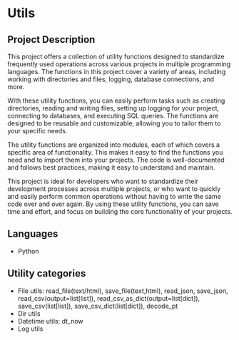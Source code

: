 # Utils

## Project Description
This project offers a collection of utility functions designed to standardize frequently used operations across various projects in multiple programming languages. The functions in this project cover a variety of areas, including working with directories and files, logging, database connections, and more.

With these utility functions, you can easily perform tasks such as creating directories, reading and writing files, setting up logging for your project, connecting to databases, and executing SQL queries. The functions are designed to be reusable and customizable, allowing you to tailor them to your specific needs.

The utility functions are organized into modules, each of which covers a specific area of functionality. This makes it easy to find the functions you need and to import them into your projects. The code is well-documented and follows best practices, making it easy to understand and maintain.

This project is ideal for developers who want to standardize their development processes across multiple projects, or who want to quickly and easily perform common operations without having to write the same code over and over again. By using these utility functions, you can save time and effort, and focus on building the core functionality of your projects.

## Languages
- Python

## Utility categories
- File utils: read_file(text/html), save_file(text,html), read_json, save_json, read_csv(output=list[list]), read_csv_as_dict(output=list[dict]), save_csv(list[list]), save_csv_dict(list[dict]), decode_pt
- Dir utils
- Datetime utils: dt_now
- Log utils